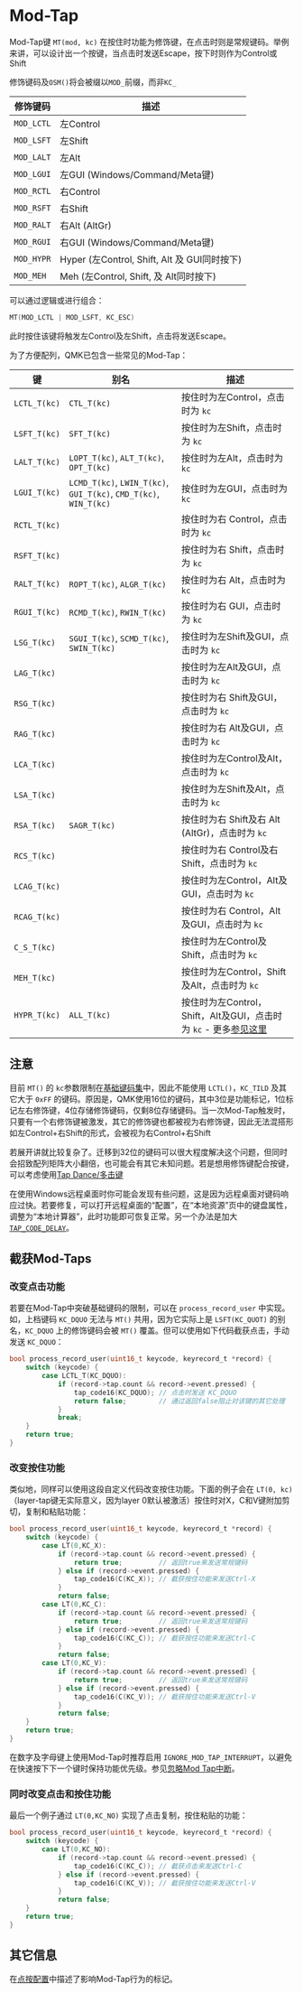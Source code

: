# Mod-Tap

<!---
  original document: 0.14.23:docs/mod_tap.md
  git diff 0.14.23 HEAD -- docs/mod_tap.md | cat
-->

Mod-Tap键 `MT(mod, kc)` 在按住时功能为修饰键，在点击时则是常规键码。举例来讲，可以设计出一个按键，当点击时发送Escape，按下时则作为Control或Shift

修饰键码及`OSM()`将会被缀以`MOD_`前缀，而非`KC_`

|修饰键码  |描述                                        |
|----------|------------------------------------------|
|`MOD_LCTL`|左Control                                 |
|`MOD_LSFT`|左Shift                                   |
|`MOD_LALT`|左Alt                                     |
|`MOD_LGUI`|左GUI (Windows/Command/Meta键)          |
|`MOD_RCTL`|右Control                                 |
|`MOD_RSFT`|右Shift                                   |
|`MOD_RALT`|右Alt (AltGr)                             |
|`MOD_RGUI`|右GUI (Windows/Command/Meta键)          |
|`MOD_HYPR`|Hyper (左Control, Shift, Alt 及 GUI同时按下)|
|`MOD_MEH` |Meh (左Control, Shift, 及 Alt同时按下)      |

可以通过逻辑或进行组合：

```c
MT(MOD_LCTL | MOD_LSFT, KC_ESC)
```

此时按住该键将触发左Control及左Shift，点击将发送Escape。

为了方便配列，QMK已包含一些常见的Mod-Tap：

|键          |别名                                                              |描述                                         |
|------------|-----------------------------------------------------------------|---------------------------------------------|
|`LCTL_T(kc)`|`CTL_T(kc)`                                                      |按住时为左Control，点击时为 `kc`                |
|`LSFT_T(kc)`|`SFT_T(kc)`                                                      |按住时为左Shift，点击时为 `kc`                  |
|`LALT_T(kc)`|`LOPT_T(kc)`, `ALT_T(kc)`, `OPT_T(kc)`                           |按住时为左Alt，点击时为 `kc`                    |
|`LGUI_T(kc)`|`LCMD_T(kc)`, `LWIN_T(kc)`, `GUI_T(kc)`, `CMD_T(kc)`, `WIN_T(kc)`|按住时为左GUI，点击时为 `kc`                    |
|`RCTL_T(kc)`|                                                                 |按住时为右 Control，点击时为 `kc`               |
|`RSFT_T(kc)`|                                                                 |按住时为右 Shift，点击时为 `kc`                 |
|`RALT_T(kc)`|`ROPT_T(kc)`, `ALGR_T(kc)`                                       |按住时为右 Alt，点击时为 `kc`                   |
|`RGUI_T(kc)`|`RCMD_T(kc)`, `RWIN_T(kc)`                                       |按住时为右 GUI，点击时为 `kc`                   |
|`LSG_T(kc)` |`SGUI_T(kc)`, `SCMD_T(kc)`, `SWIN_T(kc)`                         |按住时为左Shift及GUI，点击时为 `kc`             |
|`LAG_T(kc)` |                                                                 |按住时为左Alt及GUI，点击时为 `kc`               |
|`RSG_T(kc)` |                                                                 |按住时为右 Shift及GUI，点击时为 `kc`            |
|`RAG_T(kc)` |                                                                 |按住时为右 Alt及GUI，点击时为 `kc`              |
|`LCA_T(kc)` |                                                                 |按住时为左Control及Alt，点击时为 `kc`           |
|`LSA_T(kc)` |                                                                 |按住时为左Shift及Alt，点击时为 `kc`             |
|`RSA_T(kc)` |`SAGR_T(kc)`                                                     |按住时为右 Shift及右 Alt (AltGr)，点击时为 `kc`  |
|`RCS_T(kc)` |                                                                 |按住时为右 Control及右 Shift，点击时为 `kc`      |
|`LCAG_T(kc)`|                                                                 |按住时为左Control，Alt及GUI，点击时为 `kc`       |
|`RCAG_T(kc)`|                                                                 |按住时为右 Control，Alt及GUI，点击时为 `kc`      |
|`C_S_T(kc)` |                                                                 |按住时为左Control及Shift，点击时为 `kc`          |
|`MEH_T(kc)` |                                                                 |按住时为左Control，Shift及Alt，点击时为 `kc`     |
|`HYPR_T(kc)`|`ALL_T(kc)`                                                      |按住时为左Control，Shift，Alt及GUI，点击时为 `kc` - 更多[参见这里](https://brettterpstra.com/2012/12/08/a-useful-caps-lock-key/)|

## 注意

目前 `MT()` 的 `kc`参数限制在[基础键码集](zh-cn/keycodes_basic.md)中，因此不能使用 `LCTL()`，`KC_TILD` 及其它大于 `0xFF` 的键码。原因是，QMK使用16位的键码，其中3位是功能标记，1位标记左右修饰键，4位存储修饰键码，仅剩8位存储键码。当一次Mod-Tap触发时，只要有一个右修饰键被激发，其它的修饰键也都被视为右修饰键，因此无法混搭形如左Control+右Shift的形式，会被视为右Control+右Shift

若展开讲就比较复杂了。迁移到32位的键码可以很大程度解决这个问题，但同时会招致配列矩阵大小翻倍，也可能会有其它未知问题。若是想用修饰键配合按键，可以考虑使用[Tap Dance/多击键](zh-cn/feature_tap_dance.md#example-5-using-tap-dance-for-advanced-mod-tap-and-layer-tap-keys)

在使用Windows远程桌面时你可能会发现有些问题，这是因为远程桌面对键码响应过快。若要修复，可以打开远程桌面的“配置”，在“本地资源”页中的键盘属性，调整为“本地计算器”，此时功能即可恢复正常。另一个办法是加大[`TAP_CODE_DELAY`](zh-cn/config_options.md#behaviors-that-can-be-configured)。

## 截获Mod-Taps

### 改变点击功能

若要在Mod-Tap中突破基础键码的限制，可以在 `process_record_user` 中实现。如，上档键码 `KC_DQUO` 无法与 `MT()` 共用，因为它实际上是 `LSFT(KC_QUOT)` 的别名，`KC_DQUO` 上的修饰键码会被 `MT()` 覆盖。但可以使用如下代码截获点击，手动发送 `KC_DQUO`：

```c
bool process_record_user(uint16_t keycode, keyrecord_t *record) {
    switch (keycode) {
        case LCTL_T(KC_DQUO):
            if (record->tap.count && record->event.pressed) {
                tap_code16(KC_DQUO); // 点击时发送 KC_DQUO
                return false;        // 通过返回false阻止对该键的其它处理
            }
            break;
    }
    return true;
}
```

### 改变按住功能

类似地，同样可以使用这段自定义代码改变按住功能。下面的例子会在 `LT(0, kc)` （layer-tap键无实际意义，因为layer 0默认被激活）按住时对X，C和V键附加剪切，复制和粘贴功能：

```c
bool process_record_user(uint16_t keycode, keyrecord_t *record) {
    switch (keycode) {
        case LT(0,KC_X):
            if (record->tap.count && record->event.pressed) {
                return true;         // 返回true来发送常规键码
            } else if (record->event.pressed) {
                tap_code16(C(KC_X)); // 截获按住功能来发送Ctrl-X
            }
            return false;
        case LT(0,KC_C):
            if (record->tap.count && record->event.pressed) {
                return true;         // 返回true来发送常规键码
            } else if (record->event.pressed) {
                tap_code16(C(KC_C)); // 截获按住功能来发送Ctrl-C
            }
            return false;
        case LT(0,KC_V):
            if (record->tap.count && record->event.pressed) {
                return true;         // 返回true来发送常规键码
            } else if (record->event.pressed) {
                tap_code16(C(KC_V)); // 截获按住功能来发送Ctrl-V
            }
            return false;
    }
    return true;
}
```

在数字及字母键上使用Mod-Tap时推荐启用 `IGNORE_MOD_TAP_INTERRUPT`，以避免在快速按下下一个键时保持功能优先级。参见[忽略Mod Tap中断](zh-cn/tap_hold.md#ignore-mod-tap-interrupt)。

### 同时改变点击和按住功能

最后一个例子通过 `LT(0,KC_NO)` 实现了点击复制，按住粘贴的功能：

```c
bool process_record_user(uint16_t keycode, keyrecord_t *record) {
    switch (keycode) {
        case LT(0,KC_NO):
            if (record->tap.count && record->event.pressed) {
                tap_code16(C(KC_C)); // 截获点击来发送Ctrl-C
            } else if (record->event.pressed) {
                tap_code16(C(KC_V)); // 截获按住功能来发送Ctrl-V
            }
            return false;
    }
    return true;
}
```

## 其它信息

在[点按配置](tap_hold.md)中描述了影响Mod-Tap行为的标记。
